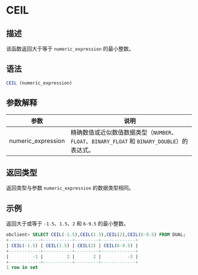 CEIL 
=========================



描述 
-----------------------

该函数返回大于等于 `numeric_expression` 的最小整数。



语法 
-----------------------

```sql
CEIL (numeric_expression)
```



参数解释 
-------------------------



|         参数         |                                  说明                                   |
|--------------------|-----------------------------------------------------------------------|
| numeric_expression | 精确数值或近似数值数据类型（`NUMBER`、`FLOAT`、`BINARY_FLOAT` 和 `BINARY_DOUBLE`）的表达式。 |



返回类型 
-------------------------

返回类型与参数 `numeric_expression` 的数据类型相同。

示例 
-----------------------

返回大于或等于 `-1.5`、`1.5`、`2` 和 `6-9.5` 的最小整数。

```sql
obclient> SELECT CEIL(-1.5),CEIL(1.5),CEIL(2),CEIL(6-9.5) FROM DUAL;
+------------+-----------+---------+-------------+
| CEIL(-1.5) | CEIL(1.5) | CEIL(2) | CEIL(6-9.5) |
+------------+-----------+---------+-------------+
|         -1 |         2 |       2 |          -3 |
+------------+-----------+---------+-------------+
1 row in set
```


